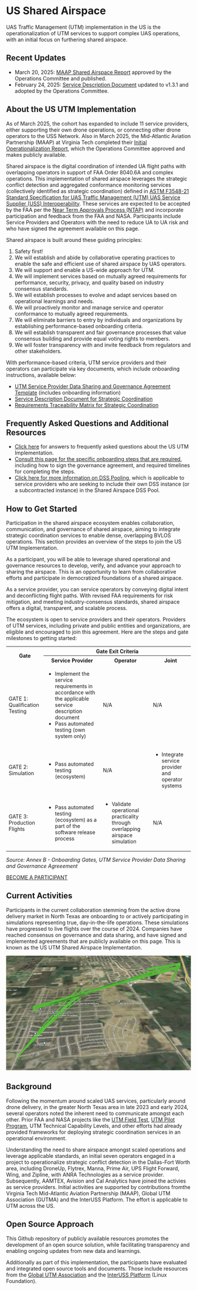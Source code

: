 # US Shared Airspace

UAS Traffic Management (UTM) implementation in the US is the operationalization of UTM services to support complex UAS operations, with an initial focus on furthering shared airspace.

## Recent Updates
+ March 20, 2025: [MAAP Shared Airspace Report](./docs/Shared_Airspace_Report_v1_FINAL.pdf) approved by the Operations Committee and published.
+ February 24, 2025: [Service Description Document](./docs/UA-UA_Strategic_Coordination_Service_Description_Document_V1.3.1.pdf) updated to v1.3.1 and adopted by the Operations Committee.

## About the US UTM Implementation

As of March 2025, the cohort has expanded to include 11 service providers, either supporting their own drone operations, or connecting other drone operators to the USS Network. Also in March 2025, the Mid-Atlantic Aviation Partnership (MAAP) at Virginia Tech completed their [Initial Operationalization Report](./docs/Shared_Airspace_Report_v1_FINAL.pdf), which the Operations Committee approved and makes publicly available.

Shared airspace is the digital coordination of intended UA flight paths with overlapping operators in support of FAA Order 8040.6A and complex operations. This implementation of shared airspace leverages the strategic conflict detection and aggregated conformance monitoring services (collectively identified as strategic coordination) defined in [ASTM F3548-21 Standard Specification for UAS Traffic Management (UTM) UAS Service Supplier (USS) Interoperability](https://www.astm.org/f3548-21.html). These services are expected to be accepted by the FAA per the [Near Term Approvals Process (NTAP)](https://www.faa.gov/uas/advanced_operations/traffic_management) and incorporate participation and feedback from the FAA and NASA. Participants include Service Providers and Operators with the need to reduce UA to UA risk and who have signed the agreement available on this page.

Shared airspace is built around these guiding principles:

1. Safety first!
2. We will establish and abide by collaborative operating practices to enable the safe and efficient use of shared airspace by UAS operators.
3. We will support and enable a US-wide approach for UTM.
4. We will implement services based on mutually agreed requirements for performance, security, privacy, and quality based on industry consensus standards.
5. We will establish processes to evolve and adapt services based on operational learnings and needs.
6. We will proactively monitor and manage service and operator conformance to mutually agreed requirements.
7. We will eliminate barriers to entry by individuals and organizations by establishing performance-based onboarding criteria.
8. We will establish transparent and fair governance processes that value consensus building and provide equal voting rights to members.
9. We will foster transparency with and invite feedback from regulators and other stakeholders.

With performance-based criteria, UTM service providers and their operators can participate via key documents, which include onboarding instructions, available below:

* [UTM Service Provider Data Sharing and Governance Agreement Template](./docs/USP_Agreement_09032024.pdf) (includes onboarding information)
* [Service Description Document for Strategic Coordination](./docs/UA-UA_Strategic_Coordination_Service_Description_Document_V1.3.1.pdf)
* [Requirements Traceability Matrix for Strategic Coordination](./docs/Strategic_Coordination_Compliance_Matrix_V1.1.xlsx)

## Frequently Asked Questions and Additional Resources

+ [Click here](faqs.md) for answers to frequently asked questions about the US UTM Implementation.
+ [Consult this page for the specific onboarding steps that are required](onboarding.md), including how to sign the governance agreement, and required timelines for completing the steps.
+ [Click here for more information on DSS Pooling](dss-pooling.md), which is applicable to service providers who are seeking to include their own DSS instance (or a subcontracted instance) in the Shared Airspace DSS Pool.

## How to Get Started

Participation in the shared airspace ecosystem enables collaboration, communication, and governance of shared airspace, aiming to integrate strategic coordination services to enable dense, overlapping BVLOS operations. This section provides an overview of the steps to join the US UTM Implementation.

As a participant, you will be able to leverage shared operational and governance resources to develop, verify, and advance your approach to sharing the airspace. This is an opportunity to learn from collaborative efforts and participate in democratized foundations of a shared airspace.

As a service provider, you can service operators by conveying digital intent and deconflicting flight paths. With revised FAA requirements for risk mitigation, and meeting industry-consensus standards, shared airspace offers a digital, transparent, and scalable process.

The ecosystem is open to service providers and their operators. Providers of UTM services, including private and public entities and organizations, are eligible and encouraged to join this agreement. Here are the steps and gate milestones to getting started:

<table>
    <tr>
        <th rowspan="2">Gate</th>
        <th colspan="3">Gate Exit Criteria</th>
    </tr>
    <tr>
        <th>Service Provider</th>
        <th>Operator</th>
        <th>Joint</th>
    </tr>
    <tr>
        <td>GATE 1: Qualification Testing</td>
        <td>
            <ul>
                <li>Implement the service requirements in accordance with the applicable service description document</li>
                <li>Pass automated testing (own system only)</li>
            </ul>
        </td>
        <td>N/A</td>
        <td>N/A</td>
    </tr>
    <tr>
        <td>GATE 2: Simulation</td>
        <td>
            <ul>
                <li>Pass automated testing (ecosystem)</li>
            </ul>
        </td>
        <td>N/A</td>
        <td>
            <ul>
                <li>Integrate service provider and operator systems</li>
            </ul>
        </td>
    </tr>
    <tr>
        <td>GATE 3: Production Flights</td>
        <td>
            <ul>
                <li>Pass automated testing (ecosystem) as a part of the software release process</li>
            </ul>
        </td>
        <td>
            <ul>
                <li>Validate operational practicality through overlapping airspace simulation</li>
            </ul>
        </td>
        <td>N/A</td>
    </tr>
</table>

_Source: Annex B - Onboarding Gates, UTM Service Provider Data Sharing and Governance Agreeement_

[BECOME A PARTICIPANT](https://forms.gle/3SgLJ6jnj9PVeDSF6)

## Current Activities

Participants in the current collaboration stemming from the active drone delivery market in North Texas are onboarding to or actively participating in simulations representing true, day-in-the-life operations. These simulations have progressed to live flights over the course of 2024. Companies have reached consensus on governance and data sharing, and have signed and implemented agreements that are publicly available on this page. This is known as the US UTM Shared Airspace Implementation.

![initial asset](assets/SimulationExample.png)

## Background

Following the momentum around scaled UAS services, particularly around drone delivery, in the greater North Texas area in late 2023 and early 2024, several operators noted the inherent need to communicate amongst each other. Prior FAA and NASA projects like the [UTM Field Test](https://www.faa.gov/uas/research_development/traffic_management/field_test), [UTM Pilot Program](https://www.faa.gov/uas/research_development/traffic_management/utm_pilot_program), UTM Technical Capability Levels, and other efforts had already provided frameworks for deploying strategic coordination services in an operational environment.

Understanding the need to share airspace amongst scaled operations and leverage applicable standards, an initial seven operators engaged in a project to operationalize strategic conflict detection in the Dallas-Fort Worth area, including DroneUp, Flytrex, Manna, Prime Air, UPS Flight Forward, Wing, and Zipline, with ANRA Technologies as a service provider. Subsequently, AAMTEX, Avision and Cal Analytics have joined the activies as service providers. Initial activities are supported by contributions fromthe Virginia Tech Mid-Atlantic Aviation Partnership (MAAP), Global UTM Association (GUTMA) and the InterUSS Platform. The effort is applicable to UTM across the US.

## Open Source Approach

This Github repository of publicly available resources promotes the development of an open source solution, while facilitating transparency and enabling ongoing updates from new data and learnings.

Additionally as part of this implementation, the participants have evaluated and integrated open source tools and documents. Those include resources from the [Global UTM Association](https://gutma.org/) and the [InterUSS Platform](https://interussplatform.org/) (Linux Foundation).
